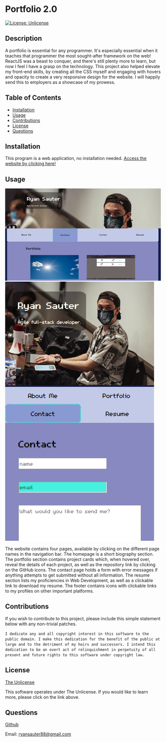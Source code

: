 # Portfolio 2.0
  [![License: Unlicense](https://img.shields.io/badge/license-Unlicense-blue.svg)](http://unlicense.org/)

## Description
A portfolio is essential for any programmer. It's especially essential when it teaches that programmer the most sought-after framework on the web! ReactJS was a beast to conquer, and there's still plenty more to learn, but now I feel I have a grasp on the technology. This project also helped elevate my front-end skills, by creating all the CSS myself and engaging with hovers and opacity to create a very responsive design for the website. I will happily send this to employers as a showcase of my prowess.

## Table of Contents
- [Installation](#installation)
- [Usage](#usage)
- [Contributions](#contributions)
- [License](#license)
- [Questions](#questions)

## Installation
This program is a web application, no installation needed.
[Access the website by clicking here!](https://main--zippy-lollipop-6d9602.netlify.app/)

## Usage
![](./src/assets/readmeSS1.PNG)
![](./src/assets/readmeSS2.PNG)

The website contains four pages, available by clicking on the different page names in the navigation bar. The homepage is a short biography section. The portfolio section contains project cards which, when hovered over, reveal the details of each project, as well as the repository link by clicking on the GitHub icons. The contact page holds a form with error messages if anything attempts to get submitted without all information. The resume section lists my proficiencies in Web Development, as well as a clickable link to download my resume. The footer contains icons with clickable links to my profiles on other important platforms.

## Contributions
If you wish to contribute to this project, please include this simple statement below with any non-trivial patches. 

`I dedicate any and all copyright interest in this software to the public domain. I make this dedication for the benefit of the public at large and to the detriment of my heirs and successors. I intend this dedication to be an overt act of relinquishment in perpetuity of all present and future rights to this software under copyright law.`

## License
[The Unlicense](http://unlicense.org/)

This software operates under The Unlicense. If you would like to learn more, please click on the link above.

## Questions
[Github](https://github.com/RedKnight88)

Email: ryansauter88@gmail.com
